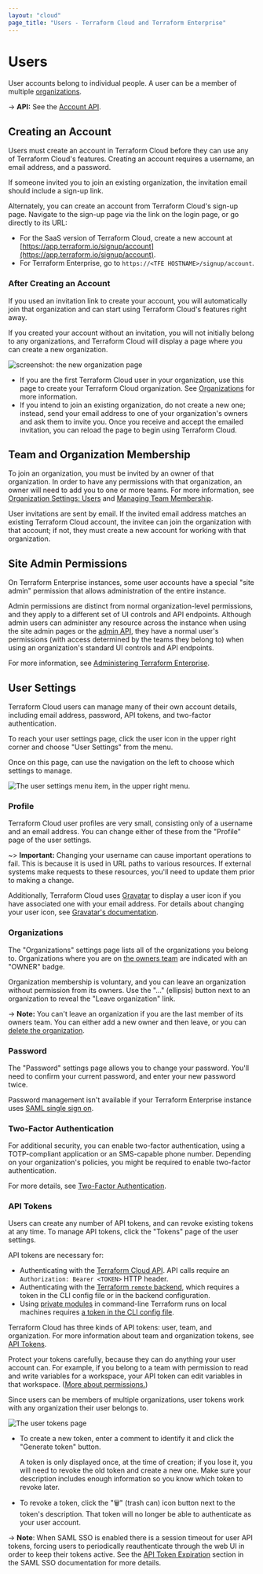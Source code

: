 ```yaml
---
layout: "cloud"
page_title: "Users - Terraform Cloud and Terraform Enterprise"
---
```


[organizations]: ./organizations.html
[teams]: ./teams.html
[invite]: ./organizations.html#users
[owners]: ./teams.html#the-owners-team

# Users

User accounts belong to individual people. A user can be a member of multiple [organizations][].

-> **API:** See the [Account API](../api/account.html).

## Creating an Account

Users must create an account in Terraform Cloud before they can use any of Terraform Cloud's features. Creating an account requires a username, an email address, and a password.

If someone invited you to join an existing organization, the invitation email should include a sign-up link.

Alternately, you can create an account from Terraform Cloud's sign-up page. Navigate to the sign-up page via the link on the login page, or go directly to its URL:

- For the SaaS version of Terraform Cloud, create a new account at [https://app.terraform.io/signup/account](https://app.terraform.io/signup/account).
- For Terraform Enterprise, go to `https://<TFE HOSTNAME>/signup/account`.

### After Creating an Account

If you used an invitation link to create your account, you will automatically join that organization and can start using Terraform Cloud's features right away.

If you created your account without an invitation, you will not initially belong to any organizations, and Terraform Cloud will display a page where you can create a new organization.

![screenshot: the new organization page](./images/org-new.png)

- If you are the first Terraform Cloud user in your organization, use this page to create your Terraform Cloud organization. See [Organizations][] for more information.
- If you intend to join an existing organization, do not create a new one; instead, send your email address to one of your organization's owners and ask them to invite you. Once you receive and accept the emailed invitation, you can reload the page to begin using Terraform Cloud.

## Team and Organization Membership

To join an organization, you must be invited by an owner of that organization. In order to have any permissions with that organization, an owner will need to add you to one or more teams. For more information, see [Organization Settings: Users][invite] and [Managing Team Membership](./teams.html#managing-team-membership).

[permissions-citation]: #intentionally-unused---keep-for-maintainers

User invitations are sent by email. If the invited email address matches an existing Terraform Cloud account, the invitee can join the organization with that account; if not, they must create a new account for working with that organization.

## Site Admin Permissions

On Terraform Enterprise instances, some user accounts have a special "site admin" permission that allows administration of the entire instance.

Admin permissions are distinct from normal organization-level permissions, and they apply to a different set of UI controls and API endpoints. Although admin users can administer any resource across the instance when using the site admin pages or the [admin API](../api/admin/index.html), they have a normal user's permissions (with access determined by the teams they belong to) when using an organization's standard UI controls and API endpoints.

For more information, see [Administering Terraform Enterprise](/docs/enterprise/admin/index.html).

## User Settings

Terraform Cloud users can manage many of their own account details, including email address, password, API tokens, and two-factor authentication.

To reach your user settings page, click the user icon in the upper right corner and choose "User Settings" from the menu.

Once on this page, can use the navigation on the left to choose which settings to manage.

![The user settings menu item, in the upper right menu.](./images/user-settings.png)

### Profile

Terraform Cloud user profiles are very small, consisting only of a username and an email address. You can change either of these from the "Profile" page of the user settings.

~> **Important:** Changing your username can cause important operations to fail. This is because it is used in URL paths to various resources. If external systems make requests to these resources, you'll need to update them prior to making a change.

Additionally, Terraform Cloud uses [Gravatar](http://en.gravatar.com) to display a user icon if you have associated one with your email address. For details about changing your user icon, see [Gravatar's documentation](http://en.gravatar.com/support/).

### Organizations

The "Organizations" settings page lists all of the organizations you belong to. Organizations where you are on [the owners team][owners] are indicated with an "OWNER" badge.

Organization membership is voluntary, and you can leave an organization without permission from its owners. Use the "..." (ellipsis) button next to an organization to reveal the "Leave organization" link.

-> **Note:** You can't leave an organization if you are the last member of its owners team. You can either add a new owner and then leave, or you can [delete the organization](./organizations.html#general).

### Password

The "Password" settings page allows you to change your password. You'll need to confirm your current password, and enter your new password twice.

Password management isn't available if your Terraform Enterprise instance uses [SAML single sign on](/docs/enterprise/saml/index.html).

### Two-Factor Authentication

For additional security, you can enable two-factor authentication, using a TOTP-compliant application or an SMS-capable phone number. Depending on your organization's policies, you might be required to enable two-factor authentication.

For more details, see [Two-Factor Authentication](./2fa.html).

### API Tokens

Users can create any number of API tokens, and can revoke existing tokens at any time. To manage API tokens, click the "Tokens" page of the user settings.

API tokens are necessary for:

- Authenticating with the [Terraform Cloud API](../api/index.html). API calls require an `Authorization: Bearer <TOKEN>` HTTP header.
- Authenticating with the [Terraform `remote` backend](/docs/language/settings/backends/remote.html), which requires a token in the CLI config file or in the backend configuration.
- Using [private modules](../registry/using.html) in command-line Terraform runs on local machines requires [a token in the CLI config file](../registry/using.html#authentication).

Terraform Cloud has three kinds of API tokens: user, team, and organization. For more information about team and organization tokens, see [API Tokens](./api-tokens.html).

Protect your tokens carefully, because they can do anything your user account can. For example, if you belong to a team with permission to read and write variables for a workspace, your API token can edit variables in that workspace. ([More about permissions.](/docs/cloud/users-teams-organizations/permissions.html))

[permissions-citation]: #intentionally-unused---keep-for-maintainers

Since users can be members of multiple organizations, user tokens work with any organization their user belongs to.

![The user tokens page](./images/user-tokens.png)

- To create a new token, enter a comment to identify it and click the "Generate token" button.

    A token is only displayed once, at the time of creation; if you lose it, you will need to revoke the old token and create a new one. Make sure your description includes enough information so you know which token to revoke later.
- To revoke a token, click the "🗑" (trash can) icon button next to the token's description. That token will no longer be able to authenticate as your user account.

-> **Note**: When SAML SSO is enabled there is a session timeout for user API tokens, forcing users to periodically reauthenticate through the web UI in order to keep their tokens active. See the [API Token Expiration](/docs/enterprise/saml/login.html#api-token-expiration) section in the SAML SSO documentation for more details.
